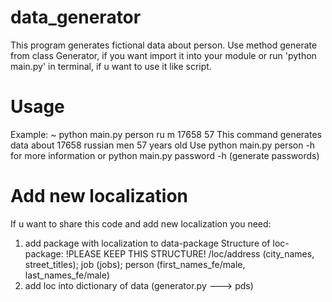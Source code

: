 # data_generator
This program generates fictional data about person.
Use method generate from class Generator, if you want import it into your module
or run 'python main.py' in terminal, if u want to use it like script.

# Usage
Example: ~ python main.py person ru m 17658 57
This command generates data about 17658 russian men 57 years old
Use python main.py person -h for more information or python main.py password -h (generate passwords)

# Add new localization
If u want to share this code and add new localization you need:
1) add package with localization to data-package
Structure of loc-package: !PLEASE KEEP THIS STRUCTURE!
/loc/address (city_names, street_titles); job (jobs); person (first_names_fe/male, last_names_fe/male)
2) add loc into dictionary of data (generator.py ---> pds)
